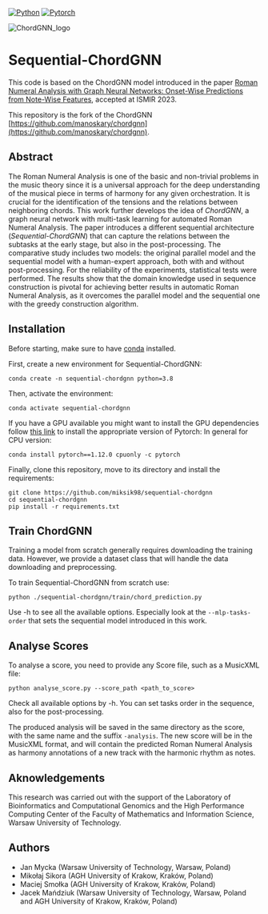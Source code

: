[![Python](https://img.shields.io/badge/-Python_3.8+-blue?logo=python&logoColor=white)](https://www.python.org/)
[![Pytorch](https://img.shields.io/badge/PyTorch_1.12+-ee4c2c?logo=pytorch&logoColor=white)](https://pytorch.org/get-started/locally/)

![ChordGNN_logo](images/chordgnn_logo.png)

# Sequential-ChordGNN

This code is based on the ChordGNN model introduced in the paper [Roman Numeral Analysis with Graph Neural Networks: Onset-Wise Predictions from Note-Wise Features](https://arxiv.org/abs/2307.03544), accepted at ISMIR 2023.

This repository is the fork of the ChordGNN [https://github.com/manoskary/chordgnn](https://github.com/manoskary/chordgnn).

## Abstract
The Roman Numeral Analysis is one of the basic and non-trivial problems in the music theory since it is a universal approach for the deep understanding of the musical piece in terms of harmony for any given orchestration. It is crucial for the identification of the tensions and the relations between neighboring chords. This work further develops the idea of 
*ChordGNN*, a graph neural network with multi-task learning for automated Roman Numeral Analysis. The paper introduces a different sequential architecture (*Sequential-ChordGNN*) that can capture the relations between the subtasks at the early stage, but also in the post-processing. The comparative study includes two models: the original parallel model and the sequential model with a human-expert approach, both with and without post-processing. For the reliability of the experiments, statistical tests were performed. The results show that the domain knowledge used in sequence construction is pivotal for achieving better results in automatic Roman Numeral Analysis, as it overcomes the parallel model and the sequential one with the greedy construction algorithm. 

## Installation

Before starting, make sure to have [conda](https://docs.conda.io/en/latest/miniconda.html) installed.

First, create a new environment for Sequential-ChordGNN:

```shell
conda create -n sequential-chordgnn python=3.8
```

Then, activate the environment:

```shell
conda activate sequential-chordgnn
```


If you have a GPU available you might want to install the GPU dependencies follow [this link](https://pytorch.org/) to install the appropriate version of Pytorch:
In general for CPU version:
```shell
conda install pytorch==1.12.0 cpuonly -c pytorch
```

Finally, clone this repository, move to its directory and install the requirements:

```shell
git clone https://github.com/miksik98/sequential-chordgnn
cd sequential-chordgnn
pip install -r requirements.txt
```

## Train ChordGNN

Training a model from scratch generally requires downloading the training data. However, we provide a dataset class that will handle the data downloading and preprocessing.

To train Sequential-ChordGNN from scratch use:

```shell
python ./sequential-chordgnn/train/chord_prediction.py
```

Use -h to see all the available options. Especially look at the `--mlp-tasks-order` that sets the sequential model introduced in this work.


## Analyse Scores

To analyse a score, you need to provide any Score file, such as a MusicXML file:

```shell
python analyse_score.py --score_path <path_to_score>
```

Check all available options by -h. You can set tasks order in the sequence, also for the post-processing.

The produced analysis will be saved in the same directory as the score, with the same name and the suffix `-analysis`.
The new score will be in the MusicXML format, and will contain the predicted Roman Numeral Analysis as harmony annotations of a new track with the harmonic rhythm as notes.

## Aknowledgements

This research was carried out with the support of the Laboratory of Bioinformatics and Computational Genomics and the High Performance Computing Center of the Faculty of Mathematics and Information Science, Warsaw University of Technology.


## Authors

- Jan Mycka (Warsaw University of Technology, Warsaw, Poland)
- Mikołaj Sikora (AGH University of Krakow, Kraków, Poland)
- Maciej Smołka (AGH University of Krakow, Kraków, Poland)
- Jacek Mańdziuk (Warsaw University of Technology, Warsaw, Poland and AGH University of Krakow, Kraków, Poland)
